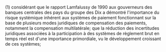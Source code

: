 (1) considérant que le rapport Lamfalussy de 1990 aux gouverneurs des banques centrales des pays du groupe des Dix a démontré l'importance du risque systémique inhérent aux systèmes de paiement fonctionnant sur la base de plusieurs modes juridiques de compensation des paiements, notamment la compensation multilatérale; que la réduction des incertitudes juridiques associées à la participation à des systèmes de règlement brut en temps réel est d'une importance primordiale, vu le développement croissant de ces systèmes;